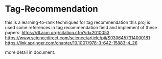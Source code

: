 # Tag-Recommendation
this is a learning-to-rank techniques for tag recommendation 
this proj is used some references in tag recommendation field and implement of these papers:
https://dl.acm.org/citation.cfm?id=2010053
https://www.sciencedirect.com/science/article/pii/S0306457314000181
https://link.springer.com/chapter/10.1007/978-3-642-15883-4_26

more detail in document.
